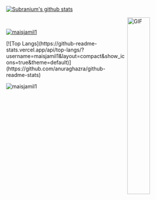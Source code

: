 [![Subranium's github stats](https://github-readme-stats.vercel.app/api?username=maisjamil1&show_icons=true&theme=default&include_all_commits=true&hide=issues&layout=compact)](https://github.com/anuraghazra/github-readme-stats)

<img align="right" width="35%" alt="GIF" src="https://c.tenor.com/Lg1oHSDcG24AAAAC/cat-shades.gif" /> <br/>
<p align="left"> <a href="https://github.com/ryo-ma/github-profile-trophy"><img src="https://github-profile-trophy.vercel.app/?username=maisjamil1" alt="maisjamil1" /></a> </p>
[![Top Langs](https://github-readme-stats.vercel.app/api/top-langs/?username=maisjamil1&layout=compact&show_icons=true&theme=default)](https://github.com/anuraghazra/github-readme-stats)

<p><img align="left" src="https://github-readme-streak-stats.herokuapp.com/?user=maisjamil1&" alt="maisjamil1" /></p>
